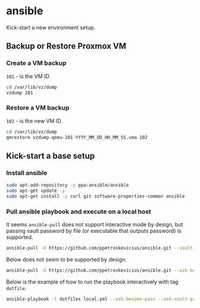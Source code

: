 # ansible

Kick-start a new environment setup.

## Backup or Restore Proxmox VM

### Create a VM backup

`101` - is the VM ID.

```sh
cd /var/lib/vz/dump
vzdump 101
```

### Restore a VM backup

`102` - is the new VM ID.

```sh
cd /var/lib/vz/dump 
qmrestore vzdump-qemu-101-YYYY_MM_DD_HH_MM_SS.vma 102
```

## Kick-start a base setup

### Install ansible

```sh
sudo apt-add-repository -y ppa:ansible/ansible
sudo apt-get update -y
sudo apt-get install -y curl git software-properties-common ansible
```

### Pull ansible playbook and execute on a local host

It seems `ansible-pull` does not support interactive mode by design, but passing vault password by file (or executable that outputs password) is supported.

```sh
ansible-pull -U https://github.com/ppetroskevicius/ansible.git --vault-password-file ~/vault_pass.txt
```

Below does not seem to be supported by design. 

```sh
ansible-pull -U https://github.com/ppetroskevicius/ansible.git --ask-become-pass --ask-vault-pass
```

Below is the example of how to run the playbook interactively with tag `dotfile`.

```sh
ansible-playbook -t dotfiles local.yml --ask-become-pass --ask-vault-pass
```
